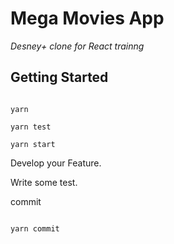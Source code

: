 # Mega Movies App

_Desney+ clone for React trainng_

## Getting Started

```shell

yarn

yarn test

yarn start

```

Develop your Feature.

Write some test.

commit

```shell

yarn commit

```
